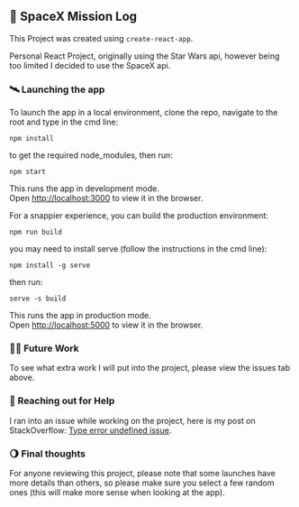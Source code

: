 ## 🚀 SpaceX Mission Log

This Project was created using ```create-react-app```.

Personal React Project, originally using the Star Wars api, however being too limited I decided to use the SpaceX api.

### 🛰 Launching the app
To launch the app in a local environment, clone the repo, navigate to the root and type in the cmd line:

```npm install```

to get the required node_modules, then run:

```npm start```

This runs the app in development mode.<br />
Open [http://localhost:3000](http://localhost:3000) to view it in the browser.

For a snappier experience, you can build the production environment:

```npm run build```

you may need to install serve (follow the instructions in the cmd line):

```npm install -g serve```

then run:

```serve -s build```

This runs the app in production mode.<br />
Open [http://localhost:5000](http://localhost:5000) to view it in the browser.

### 👨‍🚀 Future Work
To see what extra work I will put into the project, please view the issues tab above.

### 🔭 Reaching out for Help
I ran into an issue while working on the project, here is my post on StackOverflow: [Type error undefined issue](https://stackoverflow.com/questions/60247043/typeerror-cannot-read-property-rocket-name-of-undefined-even-though-it-is).

### 🌖 Final thoughts
For anyone reviewing this project, please note that some launches have more details than others, so please make sure you select a few random ones (this will make more sense when looking at the app).
